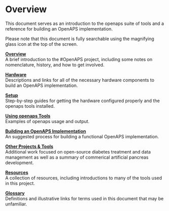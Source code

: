 # Overview

This document serves as an introduction to the openaps suite of tools and a reference for building an OpenAPS implementation.

Please note that this document is fully searchable using the magnifying glass icon at the top of the screen.

**[Overview](../Overview/overview.md)**<br>
A brief introduction to the #OpenAPS project, including some notes on nomenclature, history, and how to get involved. 

**[Hardware](../Hardware/hardware.md)**<br>
Descriptions and links for all of the necessary hardware components to build an OpenAPS implementation.

**[Setup](../Setup/setup.md)**<br>
Step-by-step guides for getting the hardware configured properly and the openaps tools installed.

**[Using openaps Tools](Using-openaps-Tools/using.md)**<br>
Examples of openaps usage and output.

**[Building an OpenAPS Implementation](Building-a-system/building.md)**<br>
An suggested process for building a functional OpenAPS implementation.

**[Other Projects & Tools](Other-projects/other-projects.md)**<br>
Additional work focused on open-source diabetes treatment and data management as well as a summary of commerical artificial pancreas development.


**[Resources](Resources/resources.md)**<br>
A collection of resources, including introductions to many of the tools used in this project.

**[Glossary](Glossary/glossary.md)**<br>
Definitions and illustrative links for terms used in this document that may be unfamiliar. 